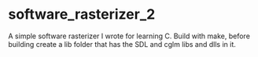 # software_rasterizer_2
A simple software rasterizer I wrote for learning C. Build with make, before building create a lib folder that has the SDL and cglm libs and dlls in it.
